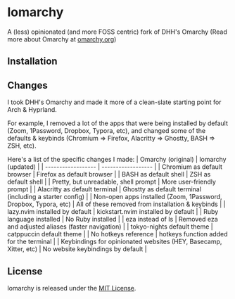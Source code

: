 # lomarchy

A (less) opinionated (and more FOSS centric) fork of DHH's Omarchy (Read more about Omarchy at [omarchy.org](https://omarchy.org))

## Installation


## Changes
I took DHH's Omarchy and made it more of a clean-slate starting point for Arch & Hyprland. 

For example, I removed a lot of the apps that were being installed by default (Zoom, 1Password, Dropbox, Typora, etc), and changed some of the defaults & keybinds (Chromium => Firefox, Alacritty => Ghostty, BASH => ZSH, etc).

Here's a list of the specific changes I made:
| Omarchy (original) | lomarchy (updated) |
| ------------------ | ------------------ |
| Chromium as default browser | Firefox as default browser |
| BASH as default shell | ZSH as default shell |
| Pretty, but unreadable, shell prompt | More user-friendly prompt |
| Alacritty as default terminal | Ghostty as default terminal (including a starter config) |
| Non-open apps installed (Zoom, 1Password, Dropbox, Typora, etc) | All of these removed from installation & keybinds |
| lazy.nvim installed by default | kickstart.nvim installed by default |
| Ruby language installed | No Ruby installed |
| eza instead of ls | Removed eza and adjusted aliases (faster navigation) |
| tokyo-nights default theme | catppuccin default theme |
| No hotkeys reference | hotkeys function added for the terminal |
| Keybindings for opinionated websites (HEY, Basecamp, Xitter, etc) | No website keybindings by default | 

## License

lomarchy is released under the [MIT License](https://opensource.org/licenses/MIT).


